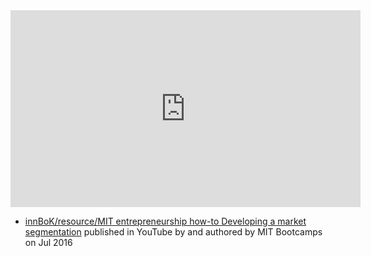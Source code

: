 
<iframe width="560" height="315" src="https://www.youtube.com/embed/11qEHsvq7ec" title="YouTube video player" frameborder="0" allow="accelerometer; autoplay; clipboard-write; encrypted-media; gyroscope; picture-in-picture; web-share" allowfullscreen></iframe>

- [innBoK/resource/MIT entrepreneurship how-to Developing a market segmentation](https://www.youtube.com/watch?v=11qEHsvq7ec&list=PLQykyC1zr8f_ZcAZoTz-rruBBOP4Fmii5&index=21&t=2s) published in YouTube by  and authored by MIT Bootcamps on Jul 2016


